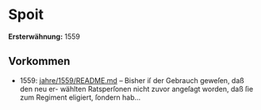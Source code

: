 # Spoit

**Ersterwähnung:** 1559

## Vorkommen
- 1559: [jahre/1559/README.md](../jahre/1559/README.md) – Bisher iſ der Gebrauch geweſen, daß den neu er-
wählten Ratsperſonen nicht zuvor angeſagt worden, daß
ſie zum Regiment eligiert, ſondern hab...
